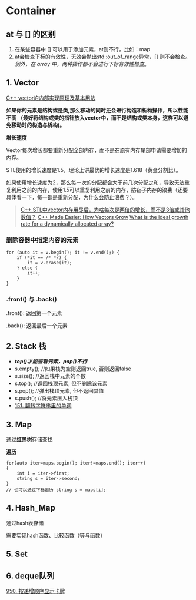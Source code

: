 # Container

## at 与 [] 的区别

1. 在某些容器中 [] 可以用于添加元素，at则不行，比如：map
2. at会检查下标的有效性，无效会抛出std::out_of_range异常，[] 则不会检查。*例外，在 array 中，两种操作都不会进行下标有效性检查*。

## 1. Vector

[C++ vector的内部实现原理及基本用法](https://blog.csdn.net/lmhlmh_/article/details/80545046)

**如果你的元素是结构或是类,那么移动的同时还会进行构造和析构操作，所以性能不高 （最好将结构或类的指针放入vector中，而不是结构或类本身，这样可以避免移动时的构造与析构)。**

**增长速度**

Vector每次增长都要重新分配全部内存，而不是在原有内存尾部申请需要增加的内存。

STL使用的增长速度是1.5，理论上讲最优的增长速度是1.618（黄金分割比）。

如果使用增长速度为2，那么每一次的分配都会大于前几次分配之和，导致无法重复利用之前的内存，使用1.5可以重复利用之前的内存，~~防止了内存的浪费~~（还要具体看一下，每一都是重新分配，为什么会防止浪费？）。

> [C++ STL中vector内存用尽后，为啥每次是两倍的增长，而不是3倍或其他数值？](https://www.zhihu.com/question/36538542)
> [C++ Made Easier: How Vectors Grow](http://www.drdobbs.com/c-made-easier-how-vectors-grow/184401375)
> [What is the ideal growth rate for a dynamically allocated array?](https://stackoverflow.com/questions/1100311/what-is-the-ideal-growth-rate-for-a-dynamically-allocated-array)

### 删除容器中指定内容的元素

```
for (auto it = v.begin(); it != v.end();) {
	if (*it == /* */) {
		it = v.erase(it);
	} else {
		it++;
	}
}
```

### .front() 与 .back()

.front(): 返回第一个元素

.back(): 返回最后一个元素



## 2. Stack 栈

* ***top()才能查看元素，pop()不行***
* s.empty(); //如果栈为空则返回true, 否则返回false
* s.size(); //返回栈中元素的个数
* s.top(); //返回栈顶元素, 但不删除该元素
* s.pop(); //弹出栈顶元素, 但不返回其值
* s.push(); //将元素压入栈顶
* [151. 翻转字符串里的单词](https://leetcode-cn.com/problems/reverse-words-in-a-string/)



## 3. Map

通过**红黑树**存储查找

**遍历**

```
for(auto iter=maps.begin(); iter!=maps.end(); iter++)
{
	int i = iter->first;
	string s = iter->second;
}
// 也可以通过下标遍历 string s = maps[i];
```



## 4. Hash_Map

通过hash表存储

需要实现hash函数、比较函数（等与函数）



## 5. Set





## 6. deque队列

[950. 按递增顺序显示卡牌](https://leetcode-cn.com/problems/reveal-cards-in-increasing-order/)

